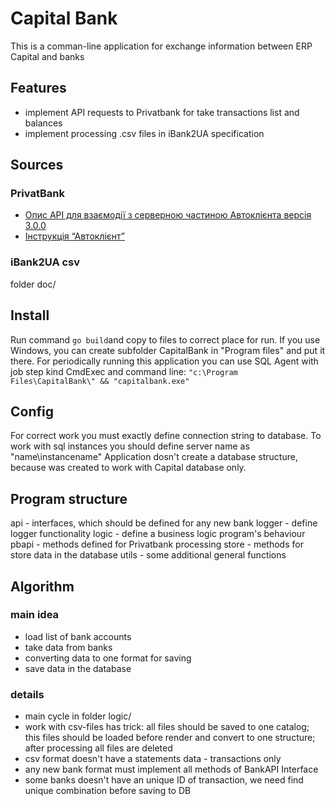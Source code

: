 # Capital Bank

This is a comman-line application for exchange information between ERP Capital and banks
## Features
* implement API requests to Privatbank for take transactions list and balances
* implement processing .csv files in iBank2UA specification

## Sources
### PrivatBank
* [Опис API для взаємодії з серверною частиною Автоклієнта версія 3.0.0](https://docs.google.com/document/d/e/2PACX-1vTtKvGa3P4E-lDqLg3bHRF6Wi9S7GIjSMFEFxII5qQZBGxuTXs25hQNiUU1hMZQhOyx6BNvIZ1bVKSr/pub)
* [Інструкція “Автоклієнт”](https://docs.google.com/document/d/e/2PACX-1vS8rx2WKg69o6JvG5L4AhSXcU6vxXcJph6WK84qJcAYDBvsNYEob57jDMQhbosjc9gRS5bOTqTXf0vb/pub#h.nqpje6ikfhcq)
### iBank2UA csv
folder doc/

## Install
Run command `go build`and copy to files to correct place for run. If you use Windows, you can create subfolder CapitalBank in "Program files" and put it there. For periodically running this application you can use SQL Agent with job step kind CmdExec and command line: `"c:\Program Files\CapitalBank\" && "capitalbank.exe"`

## Config
For correct work you must exactly define connection string to database. To work with sql instances you should define server name as "name\\instancename"
Application dosn't create a database structure, because was created to work with Capital database only.

## Program structure
api - interfaces, which should be defined for any new bank
logger - define logger functionality
logic - define a business logic program's behaviour
pbapi - methods defined for Privatbank processing
store - methods for store data in the database
utils - some additional general functions

## Algorithm

### main idea
* load list of bank accounts 
* take data from banks
* converting data to one format for saving
* save data in the database

### details
* main  cycle in folder logic/
* work with csv-files has trick: all files should be saved to one catalog; this files should be loaded before render and convert to one structure; after processing all files are deleted
* csv format doesn't have a statements data - transactions only
* any new bank format must implement all methods of BankAPI Interface 
* some banks doesn't have an unique ID of transaction, we need find unique combination before saving to DB

